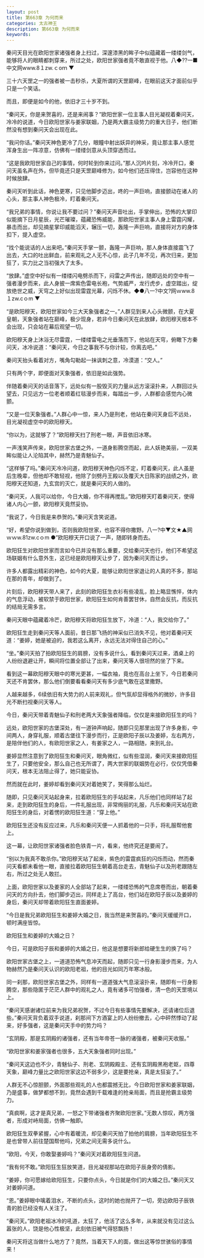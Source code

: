 ```yaml
---
layout: post
title: 第663章 为何而来
categories: 太古神王
description: 第663章 为何而来
keywords:
---
```


秦问天目光在欧阳世家诸强者身上扫过，深邃漆黑的眸子中似蕴藏着一缕缕剑气，能够将人的眼睛都刺穿来，所过之处，欧阳世家强者竟不敢直视于他。八◆??一■中文网www.8１zw.ｃoｍ ▼

三十六天罡之一的强者被一击秒杀，大夏所谓的天罡巅峰，在眼前这天才面前似乎只是一个笑话。

而且，即便是如今的他，依旧才三十岁不到。

“秦问天，你是来贺喜的，还是来闹事？”欧阳世家一位主事人目光凝视着秦问天，冷冷的说道，今日欧阳世家与姜家联姻，乃是两大霸主级势力的重大日子，他们断然没有想到秦问天会出现在此。

“我问你话。”秦问天神色更冷了几分，眼瞳中射出妖异的神采，竟让那主事人感觉浑身生出一阵凉意，仿佛有一缕缕剑意从头顶穿透而过。

“这是我欧阳世家自己的事情，何时轮到你来过问。”那人沉吟片刻，冷冷开口，秦问天虽名声在外，但毕竟还只是天罡巅峰修为，如今他们还压得住，岂容他在这种时候放肆。

秦问天听到此话，神色更寒，只见他脚步迈出，咚的一声巨响，直接颤动在诸人的心头，那主事人神色极冷，盯着秦问天。

“我兄弟的事情，你说让我不要过问？”秦问天声音吐出，手掌伸出，恐怖的大掌印似能摘下日月星辰，光芒璀璨，蕴藏恐怖威能，那欧阳世家主事人身上雷霆闪耀，暴击而出，却见摘星掌印威能滔天，辗压一切，轰隆一声巨响，直接将对方的身体扣下，提入虚空。

“找个能说话的人出来吧。”秦问天手掌一颤，轰隆一声巨响，那人身体直接震飞了出去，大口的吐出鲜血，前来观礼之人无不心惊，此子几年不见，再次归来，更加狂了，实力比之当初强大了太多。

“放肆。”虚空中好似有一缕缕闪电劈杀而下，闷雷之声传出，随即远处的空中有一强者漫步而来，此人身披一席紫色雷电长袍，气势威严，龙行虎步，虚空踏出，绽放绝世之威，天穹之上好似出现雷霆光幕，闪烁不休。◆●八一?中文?网ｗww.8１zw.cｏm ▼

“是欧阳穆天，欧阳世家如今三大天象强者之一。”人群见到来人心头微颤，在大夏皇朝，天象强者站在巅峰，极少现身，若非今日秦问天在此放肆，欧阳穆天根本不会出现，只会站在幕后观望一切。

欧阳穆天身上沐浴无尽雷霆，一缕缕雷电之光垂落而下，他站在天穹，俯瞰下方秦问天，冰冷说道：“秦问天，今日之事我不与你计较，你离去吧。”

秦问天抬头看着对方，嘴角勾勒起一抹讽刺之意，冷漠道：“交人。”

只有两个字，即便面对天象强者，依旧是如此强势。

伴随着秦问天的话音落下，远处似有一股毁灭的力量从远方滚滚扑来，人群回过头望去，只见远方一位老者顺着红毯漫步而来，每踏出一步，人群都会感觉内心微颤。

“又是一位天象强者。”人群心中一惊，来人乃是刑老，他站在秦问天身后不远处，目光凝视虚空中的欧阳穆天。

“你以为，这就够了？”欧阳穆天扫了刑老一眼，声音依旧冰寒。

一声浅笑声传来，欧阳世家古堡之外，一道身影腾空而起，此人妖艳美丽，一双美眸似能让人沦陷其中，赫然乃是青魅仙子。

“这样够了吗。”秦问天冷冷问道，欧阳穆天神色闪烁不定，盯着秦问天，此人虽是后生晚辈，但他却不敢轻视，他除了剑劈丹王殿以及覆灭大日陈家的战绩之外，欧阳穆天还知道，九玄宫的灭亡，就是秦问天的人做的。

“秦问天，人我可以给你，今日大婚，你不得再搅乱。”欧阳穆天盯着秦问天，使得诸人内心一颤，欧阳穆天竟然妥协。

“我说了，今日我是来恭贺的。”秦问天含笑说道。

“好，希望你说到做到，否则我欧阳世家，也容不得你撒野。八一?中▼文★▲网ｗｗw.81zw.cｏm ●”欧阳穆天开口说了一声，随即转身而去。

欧阳狂生对欧阳世家而言如今已并没有那么重要，交给秦问天也行，他们不希望这场联姻有什么意外生，这已经是欧阳穆天让步了，因为秦问天而让步。

许多人都露出精彩的神色，如今的大夏，能够让欧阳世家退让的人真的不多，那站在那的青年，却做到了。

片刻后，欧阳穆天带人来了，此刻的欧阳狂生衣衫有些凌乱，脸上略显憔悴，体内的气息浮动，被软禁于欧阳世家，欧阳狂生如何肯善罢甘休，自然会反抗，而反抗的结局无需多言。

秦问天眼中蕴藏着冷芒，欧阳穆天将欧阳狂生放下，冷道：“人，我交给你了。”

欧阳狂生走到秦问天等人面前，昔日那飞扬的神采似已消失不见，他对着秦问天道：“姜婷，她是被迫的，我若这么离开，永远无法对得住自己的心。”

“坐。”秦问天拍了拍欧阳狂生的肩膀，没有多说什么，看到秦问天过来，酒桌上的人纷纷退避让开，瞬间将位置全部让了出来，秦问天等人很坦然的坐了下来。

看到这一幕欧阳穆天眼中的寒光更甚，一幅衣袖，竟也在高台上坐下，今日若秦问天还不肯罢休，那么他们倒要看看秦问天有多少底气敢在这里撒野。

人越来越多，6续依旧有大势力的人前来观礼，但气氛却显得格外的微妙，许多目光不断扫视秦问天等人。

今日，秦问天带着青魅仙子和刑老两大天象强者降临，仅仅是来接欧阳狂生的吗？

远处，欧阳世家的古堡深处，有一道钟声响起，随即只见那里出现了许多身影，中间两人，身穿礼服，顺着古堡往下漫步而行，正是欧阳子辰以及姜婷，左右两方，是陪伴他们的人，有欧阳世家之人，有姜家之人，一路相随，来到礼台。

姜婷显然注意到了欧阳狂生和秦问天，眼角微红，似有些湿润，秦问天来接欧阳狂生了，只要他安全，那么自己也无所谓了，两大世家的联姻势在必行，仅仅凭借秦问天，根本无法阻止得了，她只能妥协。

然而就在此时，姜婷却看到秦问天对着她笑了，笑得那么灿烂。

随即，只见秦问天站起身来，拉着欧阳狂生的手站起来，凡乐他们也同样站了起来，走到欧阳狂生的身后，一件礼服出现，非常绚丽的礼服，凡乐和秦问天站在欧阳狂生的身后，对着愣的欧阳狂生道：“穿上他。”

欧阳狂生还没有反应过来，凡乐和秦问天便一人抓着他的一只手，将礼服帮他套上。

这一幕，让欧阳世家诸强者脸色铁青一片，看来，他终究还是要闹了。

“别以为我真不敢杀你。”欧阳穆天站了起来，紫色的雷霆疯狂的闪烁而动，然而秦问天看都未看他一眼，直接拉着欧阳狂生朝着高台走去，青魅仙子以及刑老跟随左右，所过之处无人敢拦。

上面，欧阳世家以及姜家的人全部站了起来，一缕缕恐怖的气息席卷而出，朝着秦问天的方向扑去，他们脚步迈出，同样走上了高台，他们站在欧阳子辰以及姜婷的身后，秦问天却带着欧阳狂生直面姜婷。

“今日是我兄弟欧阳狂生和姜婷大婚之日，我当然是来贺喜的。”秦问天缓缓开口，顿时满座皆惊。

欧阳狂生和姜婷的大婚之日？

今日，可是欧阳子辰和姜婷的大婚之日，他这是想要将新郎给硬生生的换了吗？

欧阳世家古堡之上，一道道恐怖气息冲天而起，随即只见一行身影漫步而来，为人物赫然乃是秦问天认识的欧阳老祖，他的目光如同万年寒冰般。

同一刹那，欧阳世家古堡之外，同样有一道道强大气息滚滚扑来，随即有一行身影腾空，那些隐匿于茫茫人群中的观礼之人，竟有诸多可怕强者，清一色的天罡境以上。

“秦问天感谢诸位前来为我兄弟祝贺，不过今日有些事情先要解决，还请诸位后退些。”秦问天背负着双手说道，刹那间下方酒宴上的人纷纷撤去，心中砰然悸动了起来，好多强者，这是秦问天手中的势力吗？

“玄阴殿，那是玄阴殿的诸强者，还有当年帝苍一脉的诸强者，被秦问天收服。”

“欧阳世家和姜家强者也很多，五大天象强者同时出现。”

“秦问天这边也不少，青魅仙子、刑老、玄阴殿殿主、还有玄阴殿黑袍老妪，四尊天象，巅峰力量比之欧阳世家这边不弱多少，这是要抢亲，真是太狂妄了。”

人群无不心惊胆颤，外面那些观礼的人也都震撼无比，今日欧阳世家和姜家联姻，乃是盛事，做梦都想不到，竟然会遇到千载难逢的抢亲局面，而且是抢霸主级势力。

“真疯啊，这才是真兄弟，一怒之下带诸强者齐聚欧阳世家。”无数人惊叹，两方强者，形成对峙局面，仿佛一触即。

欧阳狂生双拳紧握，心中有着暖流，却见秦问天拍了拍他的肩膀，当年欧阳狂生不是也曾带人前往楚国帮他吗，兄弟之间无需多说什么。

“欧阳，今天，你敢娶姜婷吗？”秦问天对着欧阳狂生问道。

“我有何不敢。”欧阳狂生狂放笑道，目光凝视那站在欧阳子辰身旁的倩影。

“姜婷，你可愿嫁给欧阳狂生，只要你点头，今日就是你们的大婚之日。”秦问天又对姜婷问道。

“恩。”姜婷眼中噙着泪水，不断的点头，这时的她也抛开了一切，旁边欧阳子辰铁青的脸已经没有人关注了。

“秦问天。”欧阳老祖冰冷的吼道，太狂了，他活了这么多年，从来就没有见过这么嚣张的人，饶是他心性极坚，此刻依旧被气得怒飘扬！

秦问天将这当做什么地方了？竟然，当着天下人的面，做出这等惊世骇俗的事情来！

